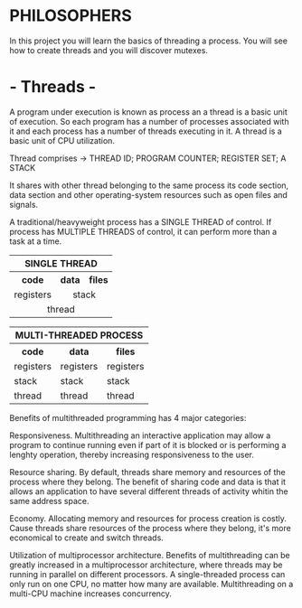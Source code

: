 # PHILOSOPHERS

In this project you will learn the basics of threading a process.
You will see how to create threads and you will discover mutexes.

# - Threads -

A program under execution is known as process an a thread is a basic unit of
execution.
So each program has a number of processes associated with it and each process has a number of threads executing in it.
A thread is a basic unit of CPU utilization.

Thread comprises ->
		                THREAD ID;
			                  PROGRAM COUNTER;
				                    REGISTER SET;
					                      A STACK

It shares with other thread belonging to the same process its code section,
data section and other operating-system resources such as open files and signals.

A traditional/heavyweight process has a SINGLE THREAD of control.
If process has MULTIPLE THREADS of control, it can perform more than a task at a time.

<table>
  <tr>
  <th colspan='3'>SINGLE THREAD</th>
  </tr>
  <tr>
    <th>code</th>
    <th>data</th>
    <th>files</th>
  </tr>
  <tr>
    <td>registers</td>
    <td style="text-align:center" colspan='2'>stack</td>
  </tr>
  <tr>
    <td style='text-align:center' colspan='3' >thread</td>
  </tr>
</table>
<table>
  <tr>
  <th colspan='3'>MULTI-THREADED PROCESS</th>
  </tr>
  <tr>
    <th>code</th>
    <th>data</th>
    <th>files</th>
  </tr>
  <tr>
    <td>registers</td>
    <td>registers</td>
    <td>registers</td>
  </tr>
  <tr>
    <td>stack</td>
    <td>stack</td>
    <td>stack</td>
  </tr>
  <tr>
    <td>thread</td>
    <td>thread</td>
    <td>thread</td>
  </tr>
</table>

Benefits of multithreaded programming has 4 major categories:

Responsiveness. Multithreading an interactive application may allow a program to continue running
even if part of it is blocked or is performing a lenghty operation, thereby increasing responsiveness to the user.

Resource sharing. By default, threads share memory and resources of the process where they belong.
The benefit of sharing code and data is that it allows an application to have several different threads of activity whitin the same address space.

Economy. Allocating memory and resources for process creation is costly.
Cause threads share resources of the process where they belong, it's more economical to create and switch threads.

Utilization of multiprocessor architecture. Benefits of multithreading can be greatly increased in a multiprocessor architecture,
where threads may be running in parallel on different processors.
A single-threaded process can only run on one CPU, no matter how many are available. Multithreading on a multi-CPU machine increases concurrency.
